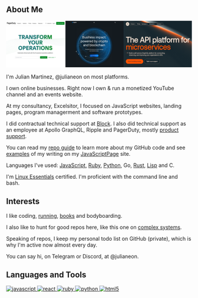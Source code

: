 
## About Me

![worplaces: pagerduty, ripple, apollographql](workplaces.png)

I'm Julian Martinez, @julianeon on most platforms.

I own online businesses. Right now I own & run a monetized YouTube channel and an events website.

At my consultancy, Excelsitor, I focused on JavaScript websites, landing pages, program managerment and software prototypes.

I did contractual technical support at [Block](https://www.linkedin.com/in/julianeon/). I also did technical support as an employee at Apollo GraphQL, Ripple and PagerDuty, mostly [product support](product_support.md). 

You can read my [repo guide](repo_guide.md) to learn more about my GitHub code and see [examples](https://javascriptpage.com/react-svelte-pitch-deck-app-comparison) of my writing on my [JavaScriptPage](https://javascriptpage.com) site. 

Languages I've used: [JavaScript](repo_guide.md), [Ruby](https://github.com/julianeon/useful-ruby-scripts), [Python](https://github.com/julianeon/slackbot), Go, [Rust](https://github.com/julianeon/moodtracker/tree/main), [Lisp](https://gist.github.com/julianeon/11f71c1a860c292b1699a9f75a6c3e0e) and C.

I'm [Linux Essentials](https://www.lpi.org/our-certifications/exam-010-objectives) certified. I'm proficient with the command line and bash.

## Interests 

I like coding, [running](https://goldengaterunningclub.org/), [books](books.md) and bodyboarding.

I also like to hunt for good repos here, like this one on [complex systems](https://github.com/ByteByteGoHq/system-design-101).

Speaking of repos, I keep my personal todo list on GitHub (private), which is why I'm active now almost every day.

You can say hi, on Telegram or Discord, at @julianeon.

<h2 align="left">Languages and Tools</h2>
<p align="left">
<a href="https://developer.mozilla.org/en-US/docs/Web/JavaScript" target="_blank"> <img src="https://img.shields.io/badge/JavaScript-323330?style=for-the-badge&logo=javascript&logoColor=F7DF1Eg" alt="javascript" </a>
<a href="https://reactjs.org/" target="_blank"> <img src="https://img.shields.io/badge/react-%2320232a.svg?style=for-the-badge&logo=react&logoColor=%2361DAFB" alt="react" </a>
<a href="https://www.ruby-lang.org/en/" target="_blank"> <img src="https://img.shields.io/badge/Ruby-CC342D?style=for-the-badge&logo=ruby&logoColor=white" alt="ruby" /> </a>
<a href="https://www.python.org/" target="_blank"> <img src="https://img.shields.io/badge/Python-3776AB?style=for-the-badge&logo=python&logoColor=white" alt="python" /> </a>
<a href="https://www.w3.org/html/" target="_blank"> <img src="https://img.shields.io/badge/HTML5-E34F26?style=for-the-badge&logo=html5&logoColor=white" alt="html5" /> </a>
